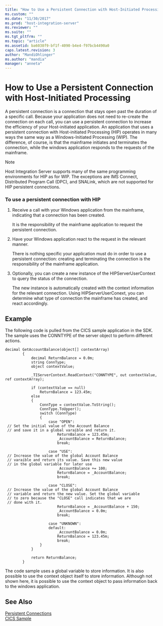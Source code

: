 ```yaml
---
title: "How to Use a Persistent Connection with Host-Initiated Processing1 | Microsoft Docs"
ms.custom: ""
ms.date: "11/30/2017"
ms.prod: "host-integration-server"
ms.reviewer: ""
ms.suite: ""
ms.tgt_pltfrm: ""
ms.topic: "article"
ms.assetid: ba6038f9-bf1f-4090-b4e4-f97bcb4490a0
caps.latest.revision: 3
author: "MandiOhlinger"
ms.author: "mandia"
manager: "anneta"
---
```

# How to Use a Persistent Connection with Host-Initiated Processing
A persistent connection is a connection that stays open past the duration of a specific call. Because your application does not need to re-create the connection on each call, you can use a persistent connection to increase the efficiency of your Host-initiated application. An application that uses a persistent connection with Host-initiated Processing (HIP) operates in many ways the same way as a Windows-Initiated Processing (WIP). The difference, of course, is that the mainframe initiates and terminates the connection, while the windows application responds to the requests of the mainframe.  
  
> [!NOTE]
>  Host Integration Server supports many of the same programming environments for HIP as for WIP. The exceptions are IMS Connect, Distributed Program Call (DPC), and SNALink, which are not supported for HIP persistent connections.  
  
### To use a persistent connection with HIP  
  
1.  Receive a call with your Windows application from the mainframe, indicating that a connection has been created.  
  
     It is the responsibility of the mainframe application to request the persistent connection.  
  
2.  Have your Windows application react to the request in the relevant manner.  
  
     There is nothing specific your application must do in order to use a persistent connection: creating and terminating the connection is the responsibility of the mainframe application.  
  
3.  Optionally, you can create a new instance of the HIPServerUserContext to query the status of the connection.  
  
     The new instance is automatically created with the context information for the relevant connection. Using HIPServerUserConext, you can determine what type of connection the mainframe has created, and react accordingly.  
  
## Example  
 The following code is pulled from the CICS sample application in the SDK. The sample uses the CONNTYPE of the server object to perform different actions.  
  
```  
decimal GetAccountBalance(object[] contextArray)  
        {  
            decimal ReturnBalance = 0.0m;  
            string ConnType;  
            object contextValue;  
  
            _TIServerContext.ReadContext("CONNTYPE", out contextValue, ref contextArray);  
  
            if (contextValue == null)  
                ReturnBalance = 123.45m;  
            else  
            {  
                ConnType = contextValue.ToString();  
                ConnType.ToUpper();  
                switch (ConnType)  
                {  
                    case "OPEN":  
 // Set the initial value of the Account Balance  
 // and save it in a global varaible and return it.  
                        ReturnBalance = 123.45m;  
                        _AccountBalance = ReturnBalance;  
                        break;  
  
                    case "USE":  
 // Increase the value of the global Account Balance  
 // varaible and return its value. Save this new value  
 // in the global variable for later use  
                        _AccountBalance += 100;  
                        ReturnBalance = _AccountBalance;  
                        break;  
  
                    case "CLOSE":  
 // Increase the value of the global Account Balance  
 // variable and return the new value. Set the global variable  
 // to zero because the "CLOSE" call indicates that we are   
 // done with it.  
                        ReturnBalance = _AccountBalance + 150;  
                        _AccountBalance = 0.0m;  
                        break;  
  
                    case "UNKNOWN":  
                    default:  
                        _AccountBalance = 0.0m;  
                        ReturnBalance = 123.45m;  
                        break;  
                }  
            }  
  
            return ReturnBalance;  
        }  
```  
  
 The code sample uses a global variable to store information. It is also possible to use the context object itself to store information. Although not shown here, it is possible to use the context object to pass information back to the windows application.  
  
## See Also  
 [Persistent Connections](../core/persistent-connections2.md)   
 [CICS Sample](../core/cics-sample.md)